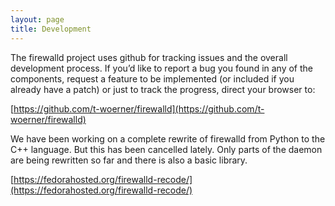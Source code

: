 ```yaml
---
layout: page
title: Development
---
```


The firewalld project uses github for tracking issues and the overall development process. If you’d like to report a bug you found in any of the components, request a feature to be implemented (or included if you already have a patch) or just to track the progress, direct your browser to:

[https://github.com/t-woerner/firewalld](https://github.com/t-woerner/firewalld)

We have been working on a complete rewrite of firewalld from Python to the C++ language. But this has been cancelled lately. Only parts of the daemon are being rewritten so far and there is also a basic library.

[https://fedorahosted.org/firewalld-recode/](https://fedorahosted.org/firewalld-recode/)
